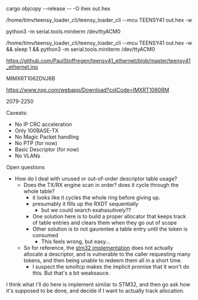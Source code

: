 cargo objcopy --release -- -O ihex out.hex

/home/timv/teensy_loader_cli/teensy_loader_cli --mcu TEENSY41 out.hex -w

python3 -m serial.tools.miniterm /dev/ttyACM0

/home/timv/teensy_loader_cli/teensy_loader_cli --mcu TEENSY41 out.hex -w && sleep 1 && python3 -m serial.tools.miniterm /dev/ttyACM0

https://github.com/PaulStoffregen/teensy41_ethernet/blob/master/teensy41_ethernet.ino

MIMXRT1062DVJ6B

https://www.nxp.com/webapp/Download?colCode=IMXRT1060RM

2079-2250

Caveats:
- No IP CRC acceleration
- Only 100BASE-TX
- No Magic Packet handling
- No PTP (for now)
- Basic Descriptor (for now)
- No VLANs


Open questions
- How do I deal with unused or out-of-order descriptor table usage?
    - Does the TX/RX engine scan in order? does it cycle through the whole table?
        - it looks like it cycles the whole ring before giving up.
        - presumably it fills up the RXDT sequentially
            - but we could search exahasutively??
        - One solution here is to build a proper allocator that keeps track of table entries and clears them when they go out of scope
        - Other solution is to not gaurentee a table entry until the token is consumed
            - This feels wrong, but easy...
    - So for reference, the [stm32 implementation](https://github.com/stm32-rs/stm32-eth/blob/master/src/dma/smoltcp_phy.rs) does not actually allocate a descriptor, and is vulnerable to the caller requesting many tokens, and then being unable to redeem them all in a short time.
        - I suspect the smoltcp makes the implicit promise that it won't do this. But that's a bit weaksauce.

I think what I'll do here is implement similar to STM32, and then go ask how it's supposed to be done, and decide if I want to actually track allocation.
